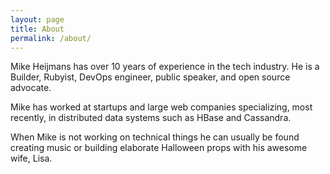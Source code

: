 ```yaml
---
layout: page
title: About
permalink: /about/
---
```


Mike Heijmans has over 10 years of experience in the tech industry. He is a Builder, Rubyist, DevOps engineer, public speaker, and open source advocate.

Mike has worked at startups and large web companies specializing, most recently, in distributed data systems such as HBase and Cassandra.

When Mike is not working on technical things he can usually be found creating music or building elaborate Halloween props with his awesome wife, Lisa.
